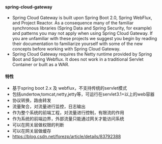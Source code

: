 #### spring-cloud-gateway
- 	Spring Cloud Gateway is built upon Spring Boot 2.0, Spring WebFlux, and Project Reactor. As a consequence many of the familiar synchronous libraries (Spring Data and Spring Security, for example) and patterns you may not apply when using Spring Cloud Gateway. If you are unfamiliar with these projects we suggest you begin by reading their documentation to familiarize yourself with some of the new concepts before working with Spring Cloud Gateway.
- 	Spring Cloud Gateway requires the Netty runtime provided by Spring Boot and Spring Webflux. It does not work in a traditional Servlet Container or built as a WAR.
#### 特性
- 基于spring boot 2.x 及 webflux，不支持传统的servlet模式
- 包括undertow,tomcat,netty,jetty等，可运行在servlet3.1+以上的web容器
- 协议转换，路由转发
- 流量聚合，对流量进行监控，日志输出
- 作为整个系统的前端工程，对流量进行控制，有限流的作用
- 作为系统的前端边界，外部流量只能通过网关才能访问系统
- 可以在网关层做权限的判断
- 可以在网关层做缓存
- https://blog.csdn.net/forezp/article/details/83792388